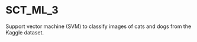 # SCT_ML_3
Support vector machine (SVM) to classify images of cats and dogs from the Kaggle dataset.
